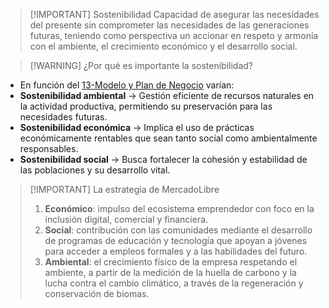 > [!IMPORTANT] Sostenibilidad
> Capacidad de asegurar las necesidades del presente sin comprometer las necesidades de las generaciones futuras, teniendo como perspectiva un accionar en respeto y armonía con el ambiente, el crecimiento económico y el desarrollo social.


> [!WARNING] ¿Por qué es importante la sostenibilidad?
- En función del [13-Modelo y Plan de Negocio](Empresa%20de%20Base%20Tecnológica%20II/01-Economía/13-Modelo%20y%20Plan%20de%20Negocio.md) varían:
- **Sostenibilidad ambiental** -> Gestión eficiente de recursos naturales en la actividad productiva, permitiendo su preservación para las necesidades futuras. 
- **Sostenibilidad económica** -> Implica el uso de prácticas económicamente rentables que sean tanto social como ambientalmente responsables.
- **Sostenibilidad social** -> Busca fortalecer la cohesión y estabilidad de las poblaciones y su desarrollo vital.


> [!IMPORTANT] La estrategia de MercadoLibre
> 1. **Económico**: impulso del ecosistema emprendedor con foco en la inclusión digital, comercial y financiera.
> 2. **Social**: contribución con las comunidades mediante el desarrollo de programas de educación y tecnología que apoyan a jóvenes para acceder a empleos formales y a las habilidades del futuro.
> 3. **Ambiental**: el crecimiento físico de la empresa respetando el ambiente, a partir de la medición de la huella de carbono y la lucha contra el cambio climático, a través de la regeneración y conservación de biomas.
